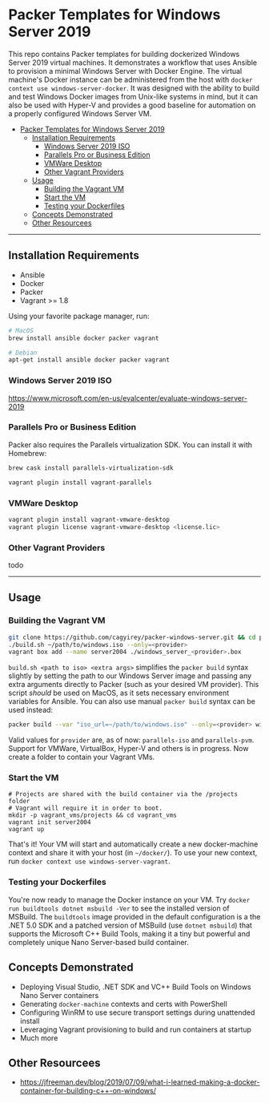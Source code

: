 Packer Templates for Windows Server 2019
========================================

This repo contains Packer templates for building dockerized Windows Server 2019 virtual machines. It demonstrates a workflow that uses Ansible to provision a minimal Windows Server with Docker Engine. The virtual machine's Docker instance can be administered from the host with `docker context use windows-server-docker`. It was designed with the ability to build and test Windows Docker images from Unix-like systems in mind, but it can also be used with Hyper-V and provides a good baseline for automation on a properly configured Windows Server VM.

- [Packer Templates for Windows Server 2019](#packer-templates-for-windows-server-2019)
  - [Installation Requirements](#installation-requirements)
    - [Windows Server 2019 ISO](#windows-server-2019-iso)
    - [Parallels Pro or Business Edition](#parallels-pro-or-business-edition)
    - [VMWare Desktop](#vmware-desktop)
    - [Other Vagrant Providers](#other-vagrant-providers)
  - [Usage](#usage)
    - [Building the Vagrant VM](#building-the-vagrant-vm)
    - [Start the VM](#start-the-vm)
    - [Testing your Dockerfiles](#testing-your-dockerfiles)
  - [Concepts Demonstrated](#concepts-demonstrated)
  - [Other Resourcees](#other-resourcees)


-----

## Installation Requirements
- Ansible
- Docker
- Packer
- Vagrant >= 1.8

Using your favorite package manager, run:

```sh
# MacOS
brew install ansible docker packer vagrant

# Debian
apt-get install ansible docker packer vagrant
```

### Windows Server 2019 ISO

https://www.microsoft.com/en-us/evalcenter/evaluate-windows-server-2019

### Parallels Pro or Business Edition

Packer also requires the Parallels virtualization SDK. You can install it with Homebrew:

```sh
brew cask install parallels-virtualization-sdk
```

```sh
vagrant plugin install vagrant-parallels
```

### VMWare Desktop

```sh
vagrant plugin install vagrant-vmware-desktop
vagrant plugin license vagrant-vmware-desktop <license.lic>
```

### Other Vagrant Providers
todo

----

## Usage

### Building the Vagrant VM

```sh
git clone https://github.com/cagyirey/packer-windows-server.git && cd packer-windows-server
./build.sh ~/path/to/windows.iso --only=<provider>
vagrant box add --name server2004 ./windows_server_<provider>.box
```

`build.sh <path to iso> <extra args>` simplifies the `packer build` syntax slightly by setting the path to our Windows Server image and passing any extra arguments directly to Packer (such as your desired VM provider). This script *should* be used on MacOS, as it sets necessary environment variables for Ansible. You can also use manual `packer build` syntax can be used instead:
```sh
packer build --var "iso_url=~/path/to/windows.iso" --only=<provider> windows_server_2004.json
```

Valid values for `provider` are, as of now: `parallels-iso` and `parallels-pvm`. Support for VMWare, VirtualBox, Hyper-V and others is in progress. Now create a folder to contain your Vagrant VMs.

### Start the VM

```
# Projects are shared with the build container via the /projects folder
# Vagrant will require it in order to boot.
mkdir -p vagrant_vms/projects && cd vagrant_vms
vagrant init server2004
vagrant up
```

That's it! Your VM will start and automatically create a new docker-machine context and share it with your host (in `~/docker/`). To use your new context, run `docker context use windows-server-vagrant`. 

### Testing your Dockerfiles

You're now ready to manage the Docker instance on your VM. Try `docker run buildtools dotnet msbuild -Ver` to see the installed version of MSBuild. The `buildtools` image provided in the default configuration is a  the .NET 5.0 SDK and a patched version of MSBuild (use `dotnet msbuild`) that supports the Microsoft C++ Build Tools, making it a tiny but powerful and completely unique Nano Server-based build container.

## Concepts Demonstrated

- Deploying Visual Studio, .NET SDK and VC++ Build Tools on Windows Nano Server containers
- Generating `docker-machine` contexts and certs with PowerShell
- Configuring WinRM to use secure transport settings during unattended install
- Leveraging Vagrant provisioning to build and run containers at startup
- Much more

## Other Resourcees

- https://jfreeman.dev/blog/2019/07/09/what-i-learned-making-a-docker-container-for-building-c++-on-windows/
